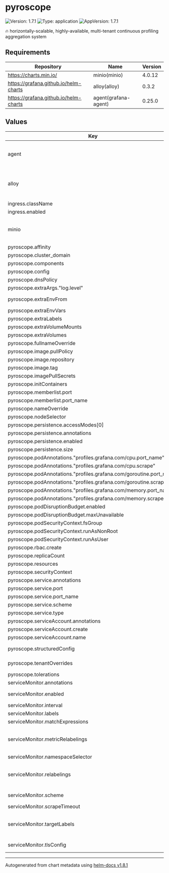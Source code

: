 # pyroscope

![Version: 1.7.1](https://img.shields.io/badge/Version-1.7.1-informational?style=flat-square) ![Type: application](https://img.shields.io/badge/Type-application-informational?style=flat-square) ![AppVersion: 1.7.1](https://img.shields.io/badge/AppVersion-1.7.1-informational?style=flat-square)

🔥 horizontally-scalable, highly-available, multi-tenant continuous profiling aggregation system

## Requirements

| Repository | Name | Version |
|------------|------|---------|
| https://charts.min.io/ | minio(minio) | 4.0.12 |
| https://grafana.github.io/helm-charts | alloy(alloy) | 0.3.2 |
| https://grafana.github.io/helm-charts | agent(grafana-agent) | 0.25.0 |

## Values

| Key | Type | Default | Description |
|-----|------|---------|-------------|
| agent | object | `{"agent":{"clustering":{"enabled":true},"configMap":{"create":false,"name":"grafana-agent-config-pyroscope"}},"controller":{"podAnnotations":{"profiles.grafana.com/cpu.port_name":"http-metrics","profiles.grafana.com/cpu.scrape":"true","profiles.grafana.com/goroutine.port_name":"http-metrics","profiles.grafana.com/goroutine.scrape":"true","profiles.grafana.com/memory.port_name":"http-metrics","profiles.grafana.com/memory.scrape":"true"},"replicas":1,"type":"statefulset"},"enabled":false}` | ----------------------------------- |
| alloy | object | `{"alloy":{"clustering":{"enabled":true},"configMap":{"create":false,"name":"alloy-config-pyroscope"},"stabilityLevel":"public-preview"},"controller":{"podAnnotations":{"profiles.grafana.com/cpu.port_name":"http-metrics","profiles.grafana.com/cpu.scrape":"true","profiles.grafana.com/goroutine.port_name":"http-metrics","profiles.grafana.com/goroutine.scrape":"true","profiles.grafana.com/memory.port_name":"http-metrics","profiles.grafana.com/memory.scrape":"true"},"replicas":1,"type":"statefulset"},"enabled":true}` | ----------------------------------- |
| ingress.className | string | `""` |  |
| ingress.enabled | bool | `false` |  |
| minio | object | `{"buckets":[{"name":"grafana-pyroscope-data","policy":"none","purge":false}],"drivesPerNode":2,"enabled":false,"persistence":{"size":"5Gi"},"podAnnotations":{"phlare.grafana.com/port":"9000","phlare.grafana.com/scrape":"true"},"replicas":1,"resources":{"requests":{"cpu":"100m","memory":"128Mi"}},"rootPassword":"supersecret","rootUser":"grafana-pyroscope"}` | ----------------------------------- |
| pyroscope.affinity | object | `{}` |  |
| pyroscope.cluster_domain | string | `".cluster.local."` | Kubernetes cluster domain suffix for DNS discovery |
| pyroscope.components | object | `{}` |  |
| pyroscope.config | string | The config depends on other values been set, details can be found in [`values.yaml`](./values.yaml) | Contains Phlare's configuration as a string. |
| pyroscope.dnsPolicy | string | `"ClusterFirst"` |  |
| pyroscope.extraArgs."log.level" | string | `"debug"` |  |
| pyroscope.extraEnvFrom | list | `[]` | Environment variables from secrets or configmaps to add to the pods |
| pyroscope.extraEnvVars | object | `{}` |  |
| pyroscope.extraLabels | object | `{}` |  |
| pyroscope.extraVolumeMounts | list | `[]` |  |
| pyroscope.extraVolumes | list | `[]` |  |
| pyroscope.fullnameOverride | string | `""` |  |
| pyroscope.image.pullPolicy | string | `"IfNotPresent"` |  |
| pyroscope.image.repository | string | `"grafana/pyroscope"` |  |
| pyroscope.image.tag | string | `""` |  |
| pyroscope.imagePullSecrets | list | `[]` |  |
| pyroscope.initContainers | list | `[]` |  |
| pyroscope.memberlist.port | int | `7946` |  |
| pyroscope.memberlist.port_name | string | `"memberlist"` |  |
| pyroscope.nameOverride | string | `""` |  |
| pyroscope.nodeSelector | object | `{}` |  |
| pyroscope.persistence.accessModes[0] | string | `"ReadWriteOnce"` |  |
| pyroscope.persistence.annotations | object | `{}` |  |
| pyroscope.persistence.enabled | bool | `false` |  |
| pyroscope.persistence.size | string | `"10Gi"` |  |
| pyroscope.podAnnotations."profiles.grafana.com/cpu.port_name" | string | `"http2"` |  |
| pyroscope.podAnnotations."profiles.grafana.com/cpu.scrape" | string | `"true"` |  |
| pyroscope.podAnnotations."profiles.grafana.com/goroutine.port_name" | string | `"http2"` |  |
| pyroscope.podAnnotations."profiles.grafana.com/goroutine.scrape" | string | `"true"` |  |
| pyroscope.podAnnotations."profiles.grafana.com/memory.port_name" | string | `"http2"` |  |
| pyroscope.podAnnotations."profiles.grafana.com/memory.scrape" | string | `"true"` |  |
| pyroscope.podDisruptionBudget.enabled | bool | `true` |  |
| pyroscope.podDisruptionBudget.maxUnavailable | int | `1` |  |
| pyroscope.podSecurityContext.fsGroup | int | `10001` |  |
| pyroscope.podSecurityContext.runAsNonRoot | bool | `true` |  |
| pyroscope.podSecurityContext.runAsUser | int | `10001` |  |
| pyroscope.rbac.create | bool | `true` |  |
| pyroscope.replicaCount | int | `1` |  |
| pyroscope.resources | object | `{}` |  |
| pyroscope.securityContext | object | `{}` |  |
| pyroscope.service.annotations | object | `{}` |  |
| pyroscope.service.port | int | `4040` |  |
| pyroscope.service.port_name | string | `"http2"` |  |
| pyroscope.service.scheme | string | `"HTTP"` |  |
| pyroscope.service.type | string | `"ClusterIP"` |  |
| pyroscope.serviceAccount.annotations | object | `{}` |  |
| pyroscope.serviceAccount.create | bool | `true` |  |
| pyroscope.serviceAccount.name | string | `""` |  |
| pyroscope.structuredConfig | object | `{}` | Allows to override Phlare's configuration using structured format. |
| pyroscope.tenantOverrides | object | `{}` | Allows to add tenant specific overrides to the default limit configuration. |
| pyroscope.tolerations | list | `[]` |  |
| serviceMonitor.annotations | object | `{}` | ServiceMonitor annotations |
| serviceMonitor.enabled | bool | `false` | If enabled, ServiceMonitor resources for Prometheus Operator are created |
| serviceMonitor.interval | string | `nil` | ServiceMonitor scrape interval |
| serviceMonitor.labels | object | `{}` | Additional ServiceMonitor labels |
| serviceMonitor.matchExpressions | list | `[]` | Optional expressions to match on |
| serviceMonitor.metricRelabelings | list | `[]` | ServiceMonitor metric relabel configs to apply to samples before ingestion https://github.com/prometheus-operator/prometheus-operator/blob/main/Documentation/api.md#endpoint |
| serviceMonitor.namespaceSelector | object | `{}` | Namespace selector for ServiceMonitor resources |
| serviceMonitor.relabelings | list | `[]` | ServiceMonitor relabel configs to apply to samples before scraping https://github.com/prometheus-operator/prometheus-operator/blob/master/Documentation/api.md#relabelconfig |
| serviceMonitor.scheme | string | `"http"` | ServiceMonitor will use http by default, but you can pick https as well |
| serviceMonitor.scrapeTimeout | string | `nil` | ServiceMonitor scrape timeout in Go duration format (e.g. 15s) |
| serviceMonitor.targetLabels | list | `[]` | ServiceMonitor will add labels from the service to the Prometheus metric https://github.com/prometheus-operator/prometheus-operator/blob/main/Documentation/api.md#servicemonitorspec |
| serviceMonitor.tlsConfig | string | `nil` | ServiceMonitor will use these tlsConfig settings to make the health check requests |

----------------------------------------------
Autogenerated from chart metadata using [helm-docs v1.8.1](https://github.com/norwoodj/helm-docs/releases/v1.8.1)
